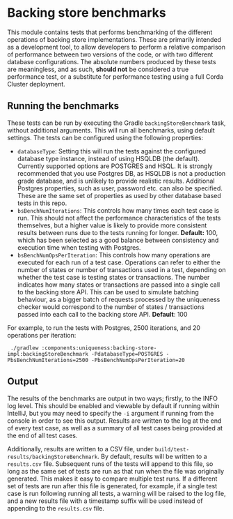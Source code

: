 # Backing store benchmarks

This module contains tests that performs benchmarking of the different operations of backing store
implementations. These are primarily intended as a development tool, to allow developers to perform
a relative comparison of performance between two versions of the code, or with two different
database configurations. The absolute numbers produced by these tests are meaningless, and as such,
__should not__ be considered a true performance test, or a substitute for performance testing using
a full Corda Cluster deployment.

## Running the benchmarks

These tests can be run by executing the Gradle `backingStoreBenchmark` task, without additional
arguments. This will run all benchmarks, using default settings. The tests can be configured using
the following properties:

- `databaseType`: Setting this will run the tests against the configured database type instance,
   instead of using HSQLDB (the default). Currently supported options are POSTGRES and HSQL.
   It is strongly recommended that you use Postgres DB, as HSQLDB is not a 
   production grade database, and is unlikely to provide realistic results. Additional Postgres
   properties, such as user, password etc. can also be specified. These are the same set of
   properties as used by other database based tests in this repo.
- `bsBenchNumIterations`: This controls how many times each test case is run. This should not affect 
   the performance characteristics of the tests themselves, but a higher value is likely to provide
   more consistent results between runs due to the tests running for longer. __Default:__ 100, 
   which has been selected as a good balance between consistency and execution time when testing
   with Postgres.
- `bsBenchNumOpsPerIteration`: This controls how many operations are executed for each run of a test
  case. Operations can refer to either the number of states or number of transactions used in a
  test, depending on whether the test case is testing states or transactions. The number indicates
  how many states or transactions are passed into a single call to the backing store API. This can
  be used to simulate batching behaviour, as a bigger batch of requests processed by the uniqueness
  checker would correspond to the number of states / transactions passed into each call to the
  backing store API. __Default__: 100

For example, to run the tests with Postgres, 2500 iterations, and 20 operations per iteration:

` ./gradlew :components:uniqueness:backing-store-impl:backingStoreBenchmark -PdatabaseType=POSTGRES -PbsBenchNumIterations=2500 -PbsBenchNumOpsPerIteration=20`

## Output

The results of the benchmarks are output in two ways; firstly, to the INFO log level. This should be
enabled and viewable by default if running within IntelliJ, but you may need to specify the `-i`
argument if running from the console in order to see this output. Results are written to the log at
the end of every test case, as well as a summary of all test cases being provided at the end of all
test cases.

Additionally, results are written to a CSV file, under `build/test-results/backingStoreBenchmark`.
By default, results will be written to a `results.csv` file. Subsequent runs of the tests will
append to this file, so long as the same set of tests are run as that run when the file was
originally generated. This makes it easy to compare multiple test runs. If a different set of tests
are run after this file is generated, for example, if a single test case is run following running
all tests, a warning will be raised to the log file, and a new results file with a timestamp suffix
will be used instead of appending to the `results.csv` file.
